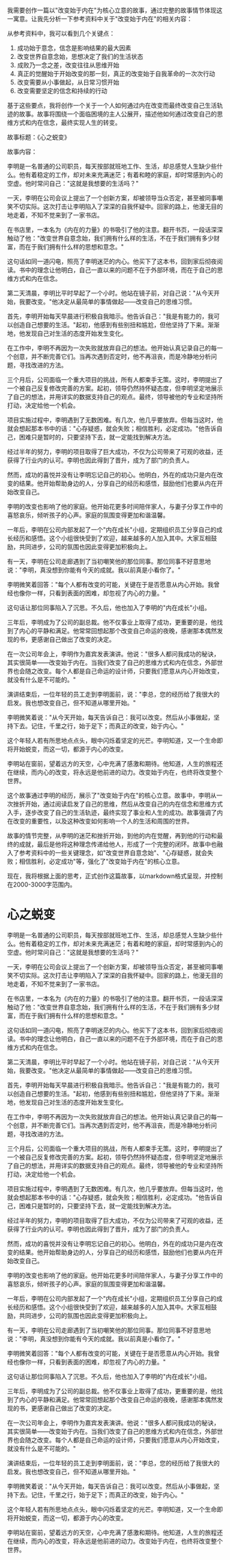 <ReasoningChainRenderer>
我需要创作一篇以"改变始于内在"为核心立意的故事，通过完整的故事情节体现这一寓意。让我先分析一下参考资料中关于"改变始于内在"的相关内容：

从参考资料中，我可以看到几个关键点：
1. 成功始于意念，信念是影响结果的最大因素
2. 改变世界自意念始，思想决定了我们的生活状态
3. 成败乃一念之差，改变往往从思维开始
4. 真正的觉醒始于开始改变的那一刻，真正的改变始于自我革命的一次次行动
5. 改变需要从小事做起，从日常习惯开始
6. 改变需要坚定的信念和持续的行动

基于这些要点，我将创作一个关于一个人如何通过内在改变而最终改变自己生活轨迹的故事。故事将围绕一个面临困境的主人公展开，描述他如何通过改变自己的思维方式和内在信念，最终实现人生的转变。

故事标题：《心之蜕变》

故事内容：

李明是一名普通的公司职员，每天按部就班地工作、生活，却总感觉人生缺少些什么。他有着稳定的工作，却对未来充满迷茫；有着和睦的家庭，却时常感到内心的空虚。他时常问自己："这就是我想要的生活吗？"

一天，李明在公司会议上提出了一个创新方案，却被领导当众否定，甚至被同事嘲笑不切实际。这次打击让李明陷入了深深的自我怀疑中。回家的路上，他漫无目的地走着，不知不觉来到了一家书店。

在书店里，一本名为《内在的力量》的书吸引了他的注意。翻开书页，一段话深深触动了他："改变世界自意念始，我们拥有什么样的生活，不在于我们拥有多少财富，而在于我们拥有什么样的思想和意念。"

这句话如同一道闪电，照亮了李明迷茫的内心。他买下了这本书，回到家后彻夜阅读。书中的理念让他明白，自己一直以来的问题不在于外部环境，而在于自己的思维方式和内在信念。

第二天清晨，李明比平时早起了一个小时。他站在镜子前，对自己说："从今天开始，我要改变。"他决定从最简单的事情做起——改变自己的思维习惯。

首先，李明开始每天早晨进行积极自我暗示。他告诉自己："我是有能力的，我可以创造自己想要的生活。"起初，他感到有些别扭和尴尬，但他坚持了下来。渐渐地，他发现自己对生活的态度开始发生变化。

在工作中，李明不再因为一次失败就放弃自己的想法。他开始认真记录自己的每一个创意，并不断完善它们。当再次遇到否定时，他不再沮丧，而是冷静地分析问题，寻找改进的方法。

三个月后，公司面临一个重大项目的挑战，所有人都束手无策。这时，李明提出了一个被自己反复修改完善的方案。起初，领导仍然持怀疑态度，但李明坚定地展示了自己的想法，并用详实的数据支持自己的观点。最终，领导被他的专业和坚持所打动，决定给他一个机会。

项目实施过程中，李明遇到了无数困难。有几次，他几乎要放弃。但每当这时，他就会想起那本书中的话："心存疑惑，就会失败；相信胜利，必定成功。"他告诉自己，困难只是暂时的，只要坚持下去，就一定能找到解决方法。

经过半年的努力，李明的项目取得了巨大成功，不仅为公司带来了可观的收益，还获得了行业内的认可。李明也因此得到了晋升，成为了部门的负责人。

然而，成功的喜悦并没有让李明忘记自己的初心。他明白，外在的成功只是内在改变的结果。他开始帮助身边的人，分享自己的经历和感悟，鼓励他们也要从内在开始改变自己。

李明的改变也影响了他的家庭。他开始花更多时间陪伴家人，与妻子分享工作中的喜怒哀乐，倾听孩子的心声。家庭的氛围变得更加和谐温馨。

一年后，李明在公司内部发起了一个"内在成长"小组，定期组织员工分享自己的成长经历和感悟。这个小组很快受到了欢迎，越来越多的人加入其中。大家互相鼓励，共同进步，公司的氛围也因此变得更加积极向上。

有一天，李明在公司走廊遇到了当初嘲笑他的那位同事。那位同事不好意思地说："李明，真没想到你能有今天的成就。我以前真是小看你了。"

李明微笑着回答："每个人都有改变的可能，关键在于是否愿意从内心开始。我曾经也像你一样，只看到表面的困难，却忽视了内心的力量。"

这句话让那位同事陷入了沉思。不久后，他也加入了李明的"内在成长"小组。

三年后，李明成为了公司的副总裁。他不仅事业上取得了成功，更重要的是，他找到了内心的平静和满足。他常常回想起那个改变自己命运的夜晚，感谢那本偶然发现的书，更感谢自己做出了改变的决定。

在一次公司年会上，李明作为嘉宾发表演讲。他说："很多人都问我成功的秘诀，其实很简单——改变始于内在。当我们改变了自己的思维方式和内在信念，外部世界也会随之改变。每个人都是自己命运的设计师，只要我们愿意从内心开始改变，就没有什么是不可能的。"

演讲结束后，一位年轻的员工走到李明面前，说："李总，您的经历给了我很大的启发。我也想改变自己，但不知道从哪里开始。"

李明微笑着说："从今天开始，每天告诉自己：我可以改变。然后从小事做起，坚持下去。记住，千里之行，始于足下；而真正的改变，始于内心。"

这个年轻人若有所思地点点头，眼中闪烁着坚定的光芒。李明知道，又一个生命即将开始蜕变，而这一切，都源于内心的改变。

李明站在窗前，望着远方的天空，心中充满了感激和期待。他知道，人生的旅程还在继续，而内心的改变，将永远是他前进的动力。改变始于内在，也终将改变整个世界。

这个故事通过李明的经历，展示了"改变始于内在"的核心立意。故事中，李明从一次挫折开始，通过阅读启发了自己的思维，然后从改变自己的内在信念和思维方式入手，逐步改变了自己的生活轨迹，最终实现了事业和人生的成功。故事强调了内在改变的重要性，以及这种改变如何影响一个人的生活和周围的世界。

故事的情节完整，从李明的迷茫和挫折开始，到他的内在觉醒，再到他的行动和最终的成就，最后是他将这种理念传递给他人，形成了一个完整的闭环。故事中也融入了参考资料中的一些关键理念，如"改变世界自意念始"、"心存疑惑，就会失败；相信胜利，必定成功"等，强化了"改变始于内在"的核心立意。

现在，我将根据上面的思考，正式创作这篇故事，以markdown格式呈现，并控制在2000-3000字范围内。
</ReasoningChainRenderer>

# 心之蜕变

李明是一名普通的公司职员，每天按部就班地工作、生活，却总感觉人生缺少些什么。他有着稳定的工作，却对未来充满迷茫；有着和睦的家庭，却时常感到内心的空虚。他时常问自己："这就是我想要的生活吗？"

一天，李明在公司会议上提出了一个创新方案，却被领导当众否定，甚至被同事嘲笑不切实际。这次打击让李明陷入了深深的自我怀疑中。回家的路上，他漫无目的地走着，不知不觉来到了一家书店。

在书店里，一本名为《内在的力量》的书吸引了他的注意。翻开书页，一段话深深触动了他："改变世界自意念始，我们拥有什么样的生活，不在于我们拥有多少财富，而在于我们拥有什么样的思想和意念。"

这句话如同一道闪电，照亮了李明迷茫的内心。他买下了这本书，回到家后彻夜阅读。书中的理念让他明白，自己一直以来的问题不在于外部环境，而在于自己的思维方式和内在信念。

第二天清晨，李明比平时早起了一个小时。他站在镜子前，对自己说："从今天开始，我要改变。"他决定从最简单的事情做起——改变自己的思维习惯。

首先，李明开始每天早晨进行积极自我暗示。他告诉自己："我是有能力的，我可以创造自己想要的生活。"起初，他感到有些别扭和尴尬，但他坚持了下来。渐渐地，他发现自己对生活的态度开始发生变化。

在工作中，李明不再因为一次失败就放弃自己的想法。他开始认真记录自己的每一个创意，并不断完善它们。当再次遇到否定时，他不再沮丧，而是冷静地分析问题，寻找改进的方法。

三个月后，公司面临一个重大项目的挑战，所有人都束手无策。这时，李明提出了一个被自己反复修改完善的方案。起初，领导仍然持怀疑态度，但李明坚定地展示了自己的想法，并用详实的数据支持自己的观点。最终，领导被他的专业和坚持所打动，决定给他一个机会。

项目实施过程中，李明遇到了无数困难。有几次，他几乎要放弃。但每当这时，他就会想起那本书中的话："心存疑惑，就会失败；相信胜利，必定成功。"他告诉自己，困难只是暂时的，只要坚持下去，就一定能找到解决方法。

经过半年的努力，李明的项目取得了巨大成功，不仅为公司带来了可观的收益，还获得了行业内的认可。李明也因此得到了晋升，成为了部门的负责人。

然而，成功的喜悦并没有让李明忘记自己的初心。他明白，外在的成功只是内在改变的结果。他开始帮助身边的人，分享自己的经历和感悟，鼓励他们也要从内在开始改变自己。

李明的改变也影响了他的家庭。他开始花更多时间陪伴家人，与妻子分享工作中的喜怒哀乐，倾听孩子的心声。家庭的氛围变得更加和谐温馨。

一年后，李明在公司内部发起了一个"内在成长"小组，定期组织员工分享自己的成长经历和感悟。这个小组很快受到了欢迎，越来越多的人加入其中。大家互相鼓励，共同进步，公司的氛围也因此变得更加积极向上。

有一天，李明在公司走廊遇到了当初嘲笑他的那位同事。那位同事不好意思地说："李明，真没想到你能有今天的成就。我以前真是小看你了。"

李明微笑着回答："每个人都有改变的可能，关键在于是否愿意从内心开始。我曾经也像你一样，只看到表面的困难，却忽视了内心的力量。"

这句话让那位同事陷入了沉思。不久后，他也加入了李明的"内在成长"小组。

三年后，李明成为了公司的副总裁。他不仅事业上取得了成功，更重要的是，他找到了内心的平静和满足。他常常回想起那个改变自己命运的夜晚，感谢那本偶然发现的书，更感谢自己做出了改变的决定。

在一次公司年会上，李明作为嘉宾发表演讲。他说："很多人都问我成功的秘诀，其实很简单——改变始于内在。当我们改变了自己的思维方式和内在信念，外部世界也会随之改变。每个人都是自己命运的设计师，只要我们愿意从内心开始改变，就没有什么是不可能的。"

演讲结束后，一位年轻的员工走到李明面前，说："李总，您的经历给了我很大的启发。我也想改变自己，但不知道从哪里开始。"

李明微笑着说："从今天开始，每天告诉自己：我可以改变。然后从小事做起，坚持下去。记住，千里之行，始于足下；而真正的改变，始于内心。"

这个年轻人若有所思地点点头，眼中闪烁着坚定的光芒。李明知道，又一个生命即将开始蜕变，而这一切，都源于内心的改变。

李明站在窗前，望着远方的天空，心中充满了感激和期待。他知道，人生的旅程还在继续，而内心的改变，将永远是他前进的动力。改变始于内在，也终将改变整个世界。